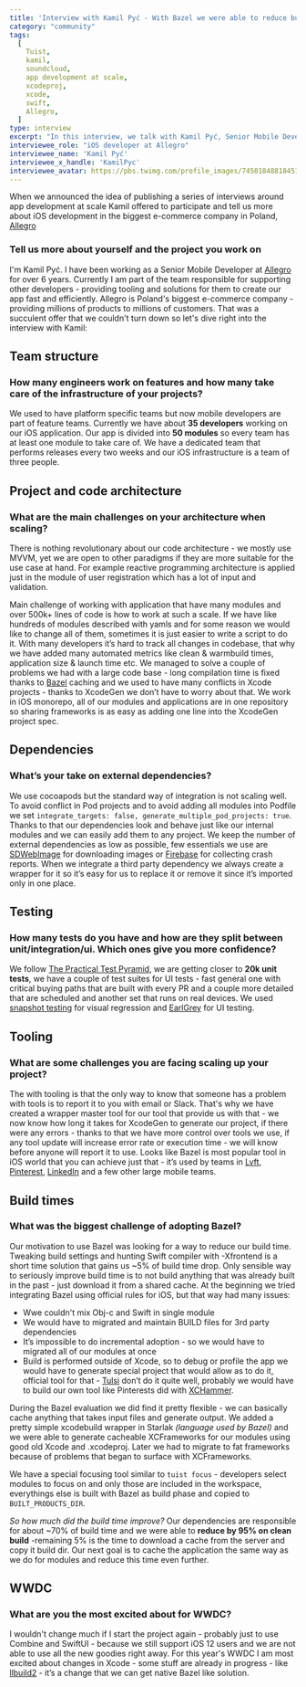 ```yaml
---
title: 'Interview with Kamil Pyć - With Bazel we were able to reduce build times by 70% on clean builds'
category: "community"
tags:
  [
    Tuist,
    kamil,
    soundcloud,
    app development at scale,
    xcodeproj,
    xcode,
    swift,
    Allegro,
  ]
type: interview
excerpt: "In this interview, we talk with Kamil Pyć, Senior Mobile Developer at Allegro. Allegro is one of the few companies that have undertaken replacing Xcode's build system with Bazel, and that led them to an improvement in build times of roughly 95%. In this interview, Kamil shares more about Bazel's adoption, and some other insights about their project and teams."
interviewee_role: "iOS developer at Allegro"
interviewee_name: 'Kamil Pyć'
interviewee_x_handle: 'KamilPyc'
interviewee_avatar: https://pbs.twimg.com/profile_images/745018488184516608/Skzxzejl_400x400.jpg
---
```


When we announced the idea of publishing a series of interviews around app development at scale Kamil offered to participate and tell us more about iOS development in the biggest e-commerce company in Poland, [Allegro](https://allegro.pl)

### Tell us more about yourself and the project you work on

I'm Kamil Pyć. I have been working as a Senior Mobile Developer at [Allegro](https://allegro.pl) for over 6 years. Currently I am part of the team responsible for supporting other developers - providing tooling and solutions for them to create our app fast and efficiently. Allegro is Poland's biggest e-commerce company - providing millions of products to millions of customers. That was a succulent offer that we couldn't turn down so let's dive right into the interview with Kamil:

## Team structure

### How many engineers work on features and how many take care of the infrastructure of your projects?

We used to have platform specific teams but now mobile developers are part of feature teams. Currently we have about **35 developers** working on our iOS application. Our app is divided into **50 modules** so every team has at least one module to take care of. We have a dedicated team that performs releases every two weeks and our iOS infrastructure is a team of three people.

## Project and code architecture

### What are the main challenges on your architecture when scaling?

There is nothing revolutionary about our code architecture - we mostly use MVVM, yet we are open to other paradigms if they are more suitable for the use case at hand. For example reactive programming architecture is applied just in the module of user registration which has a lot of input and validation.

Main challenge of working with application that have many modules and over 500k+ lines of code is how to work at such a scale. If we have like hundreds of modules described with yamls and for some reason we would like to change all of them, sometimes it is just easier to write a script to do it. With many developers it’s hard to track all changes in codebase, that why we have added many automated metrics like clean & warmbuild times, application size & launch time etc.
We managed to solve a couple of problems we had with a large code base - long compilation time is fixed thanks to [Bazel](https://bazel.build/) caching and we used to have many conflicts in Xcode projects - thanks to XcodeGen we don’t have to worry about that.
We work in iOS monorepo, all of our modules and applications are in one repository so sharing frameworks is as easy as adding one line into the XcodeGen project spec.

## Dependencies

### What’s your take on external dependencies?

We use cocoapods but the standard way of integration is not scaling well. To avoid conflict in Pod projects and to avoid adding all modules into Podfile we set `integrate_targets: false, generate_multiple_pod_projects: true`. Thanks to that our dependencies look and behave just like our internal modules and we can easily add them to any project.
We keep the number of external dependencies as low as possible, few essentials we use are [SDWebImage](https://github.com/SDWebImage/SDWebImage) for downloading images or [Firebase](https://firebase.google.com/) for collecting crash reports. When we integrate a third party dependency we always create a wrapper for it so it’s easy for us to replace it or remove it since it’s imported only in one place.

## Testing

### How many tests do you have and how are they split between unit/integration/ui. Which ones give you more confidence?

We follow [The Practical Test Pyramid](https://martinfowler.com/articles/practical-test-pyramid.html), we are getting closer to **20k unit tests**, we have a couple of test suites for UI tests - fast general one with critical buying paths that are built with every PR and a couple more detailed that are scheduled and another set that runs on real devices. We used [snapshot testing](https://github.com/pointfreeco/swift-snapshot-testing) for visual regression and [EarlGrey](https://github.com/google/EarlGrey) for UI testing.

## Tooling

### What are some challenges you are facing scaling up your project?

The with tooling is that the only way to know that someone has a problem with tools is to report it to you with email or Slack. That's why we have created a wrapper master tool for our tool that provide us with that - we now know how long it takes for XcodeGen to generate our project, if there were any errors - thanks to that we have more control over tools we use, if any tool update will increase error rate or execution time - we will know before anyone will report it to use. Looks like Bazel is most popular tool in iOS world that you can achieve just that - it’s used by teams in [Lyft](https://www.lyft.com/), [Pinterest](https://www.pinterest.com/), [LinkedIn](https://www.linkedin.com/feed/) and a few other large mobile teams.

## Build times

### What was the biggest challenge of adopting Bazel?

Our motivation to use Bazel was looking for a way to reduce our build time. Tweaking build settings and hunting Swift compiler with -Xfrontend is a short time solution that gains us ~5% of build time drop. Only sensible way to seriously improve build time is to not build anything that was already built in the past - just download it from a shared cache.
At the beginning we tried integrating Bazel using official rules for iOS, but that way had many issues:

- Wwe couldn't mix Obj-c and Swift in single module
- We would have to migrated and maintain BUILD files for 3rd party dependencies
- It’s impossible to do incremental adoption - so we would have to migrated all of our modules at once
- Build is performed outside of Xcode, so to debug or profile the app we would have to generate special project that would allow as to do it, official tool for that - [Tulsi](https://github.com/bazelbuild/tulsi) don’t do it quite well, probably we would have to build our own tool like Pinterests did with [XCHammer](https://github.com/pinterest/xchammer).

During the Bazel evaluation we did find it pretty flexible - we can basically cache anything that takes input files and generate output. We added a pretty simple xcodebuild wrapper in Starlak _(language used by Bazel)_ and we were able to generate cacheable XCFrameworks for our modules using good old Xcode and .xcodeproj. Later we had to migrate to fat frameworks because of problems that began to surface with XCFrameworks.

We have a special focusing tool similar to `tuist focus` - developers select modules to focus on and only those are included in the workspace, everythings else is built with Bazel as build phase and copied to `BUILT_PRODUCTS_DIR`.

_So how much did the build time improve?_ Our dependencies are responsible for about ~70% of build time and we were able to **reduce by 95% on clean build** -remaining 5% is the time to download a cache from the server and copy it build dir. Our next goal is to cache the application the same way as we do for modules and reduce this time even further.

## WWDC

### What are you the most excited about for WWDC?

I wouldn't change much if I start the project again - probably just to use Combine and SwiftUI - because we still support iOS 12 users and we are not able to use all the new goodies right away.
For this year's WWDC I am most excited about changes in Xcode - some stuff are already in progress - like [llbuild2](https://github.com/apple/swift-llbuild2) - it’s a change that we can get native Bazel like solution.
